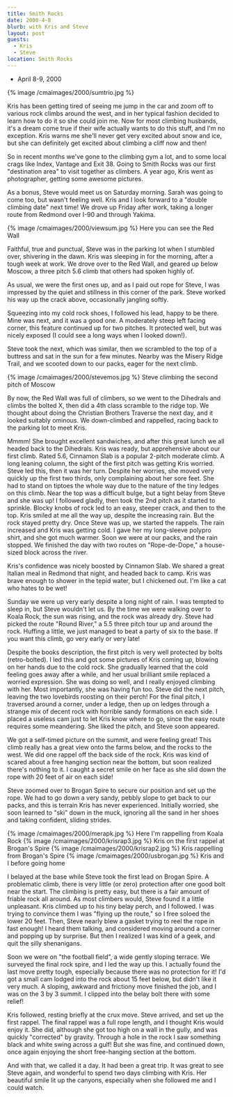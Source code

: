 ```yaml
---
title: Smith Rocks
date: 2000-4-8
blurb: with Kris and Steve
layout: post
guests:
  - Kris
  - Steve
location: Smith Rocks
---
```


* April 8-9, 2000

{% image /cmaimages/2000/sumtrio.jpg %}

Kris has been getting tired of seeing me jump in the car and zoom off
to various rock climbs around the west, and in her typical fashion
decided to learn how to do it so she could join me. Now for most
climbing husbands, it's a dream come true if their wife actually
wants to do this stuff, and I'm no exception. Kris warns me she'll
never get very excited about snow and ice, but she can definitely
get excited about climbing a cliff now and then!



So in recent months we've gone to the climbing gym a lot, and to
some local crags like Index, Vantage and Exit 38. Going to Smith Rocks
was our first "destination area" to visit together as climbers.
A year ago, Kris went as photographer, getting some awesome pictures.



As a bonus,
Steve would meet us on Saturday morning. Sarah was going
to come too, but wasn't feeling well. Kris and I look forward to
a "double climbing date" next time!
We drove up Friday after work, taking a longer route from Redmond 
over I-90 and through Yakima. 

{% image /cmaimages/2000/viewsum.jpg %}
Here you can see the Red Wall


Faithful, true and punctual, Steve was in the parking lot when I stumbled
over, shivering in the dawn. Kris was sleeping in for the morning, after
a tough week at work. We drove over to the Red Wall, and geared up below
Moscow, a three pitch 5.6 climb that others had spoken highly of.



As usual, we were the first ones up, and as I paid out rope for Steve, I
was impressed by the quiet and stillness in this corner of the park.
Steve worked his way up the crack above, occasionally jangling softly.



Squeezing into my cold rock shoes, I followed his lead, happy to be there.
Mine was next, and it was a good one. A moderately steep left facing corner, 
this feature continued up for two pitches. It protected well, but was
nicely exposed (I could see a long ways when I looked down!).



Steve took the next, which was similar, then we scrambled to the top of
a buttress and sat in the sun for a few minutes. Nearby was the Misery
Ridge Trail, and we scooted down to our packs, eager for the next climb.


{% image /cmaimages/2000/stevemos.jpg %}
Steve climbing the second pitch of Moscow


By now, the Red Wall was full of climbers, so we went to the Dihedrals and
climbs the bolted X, then did a 4th class scramble to the ridge top.
We thought about doing the Christian Brothers Traverse the next day, and
it looked suitably ominous. We down-climbed and rappelled, racing back to
the parking lot to meet Kris.



Mmmm! She brought excellent sandwiches, and after this great lunch we
all headed back to the Dihedrals. Kris was ready, but apprehensive about
our first climb. Rated 5.6, 
Cinnamon Slab is a popular 2-pitch moderate
climb. A long leaning column, the sight of the first pitch was getting
Kris worried. Steve led this, then it was her turn. Despite her worries,
she moved very quickly up the first two thirds, only complaining about
her sore feet. She had to stand on tiptoes the whole way due to the nature
of the tiny ledges on this climb. Near the top was a difficult bulge, but
a tight belay from Steve and she was up! I followed gladly, then took
the 2nd pitch as it started to sprinkle. Blocky knobs of rock led to
an easy, steeper crack, and then to the top. Kris smiled at me all the
way up, despite the increasing rain. But the rock stayed pretty dry.
Once Steve was up, we started the rappels. The rain increased and Kris
was getting cold. I gave her my long-sleeve polypro shirt, and she
got much warmer. Soon we were at our packs, and the rain stopped.
We finished the day with two routes on "Rope-de-Dope," a house-sized
block across the river.



Kris's confidence was nicely boosted by Cinnamon Slab. We shared a great
Italian meal in Redmond that night, and headed back to camp. Kris was
brave enough to shower in the tepid water, but I chickened out. I'm
like a cat who hates to be wet!


Sunday we were up very early despite a long night of rain. I was tempted
to sleep in, but Steve wouldn't let us. By the time we were walking
over to Koala Rock, the sun was rising, and the rock was already dry.
Steve had picked the route "Round River," a 5.5 three pitch tour up and
around the rock. Huffing a little, we just managed to beat a party of
six to the base. If you want this climb, go very early or very late!



Despite the books description, the first pitch is very well protected
by bolts (retro-bolted). I led this and got some pictures of Kris coming
up, blowing on her hands due to the cold rock. She gradually learned that
the cold feeling goes away after a while, and her usual brilliant smile
replaced a worried expression. She was doing so well, and I really
enjoyed climbing with her. Most importantly, she was having fun too.
Steve did the next pitch, leaving the two lovebirds roosting on their
perch! For the final pitch, I traversed around a corner, under a ledge,
then up on ledges through a strange mix of decent rock with horrible
sandy formations on each side. I placed a useless cam just to let Kris
know where to go, since the easy route requires some meandering.
She liked the pitch, and Steve soon appeared.



We got a self-timed picture on the summit, and were feeling great! This
climb really has a great view onto the farms below, and the rocks to
the west. We did one rappel off the back side of the rock. Kris was kind
of scared about a free hanging section near the bottom, but soon realized
there's nothing to it. I caught a secret smile on her face as she slid
down the rope with 20 feet of air on each side!



Steve zoomed over to Brogan Spire to secure our position and set up the
rope. We had to go down a very sandy, pebbly slope to get back to our
packs, and this is terrain Kris has never experienced. Initially worried,
she soon learned to "ski" down in the muck, ignoring all the sand in her
shoes and taking confident, sliding strides.


{% image /cmaimages/2000/merapk.jpg %}
Here I'm rappelling from Koala Rock
{% image /cmaimages/2000/krisrap3.jpg %}
Kris on the first rappel at Brogan's Spire
{% image /cmaimages/2000/krisrap2.jpg %}
Kris rappelling from Brogan's Spire
{% image /cmaimages/2000/usbrogan.jpg %}
Kris and I before going home

I belayed at the base while Steve took the first lead on Brogan Spire.
A problematic climb, there is very little (or zero) protection after 
one good bolt near the start. The climbing is pretty easy, but there is
a fair amount of friable rock all around. As most climbers would, Steve
found it a little unpleasant. Kris climbed up to his tiny belay perch,
and I followed. I was trying to convince them I was "flying up the route,"
so I free soloed the lower 20 feet. Then, Steve nearly blew a gasket
trying to reel the rope in fast enough! I heard them talking, and considered
moving around a corner and popping up by surprise. But then I realized
I was kind of a geek, and quit the silly shenanigans.



Soon we were on "the football field", a wide gently sloping terrace.
We surveyed the final rock spire, and I led the way up this. I actually
found the last move pretty tough, especially because there was no protection
for it! I'd got a small cam lodged into the rock about 15 feet below, but
didn't like it very much. A sloping, awkward and frictiony move finished
the job, and I was on the 3 by 3 summit. I clipped into the belay bolt
there with some relief!





Kris followed, resting briefly at the crux move. Steve arrived, and set up
the first rappel. The final rappel was a full rope length, and I thought
Kris would enjoy it. She did, although she got too high on a wall in
the gully, and was quickly "corrected" by gravity. Through a hole in the 
rock I saw something black and white swing across a gulf! But she was
fine, and continued down, once again enjoying the short free-hanging section
at the bottom.



And with that, we called it a day. It had been a great trip. It was great
to see Steve again, and wonderful to spend two days climbing with Kris.
Her beautiful smile lit up the canyons, especially when she followed
me and I could watch.




